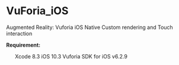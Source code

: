 # VuForia_iOS
Augmented Reality: Vuforia iOS Native Custom rendering and Touch interaction

<b>Requirement:</b><br>
<ul>
Xcode 8.3
iOS 10.3
Vuforia SDK for iOS v6.2.9
</ul>
